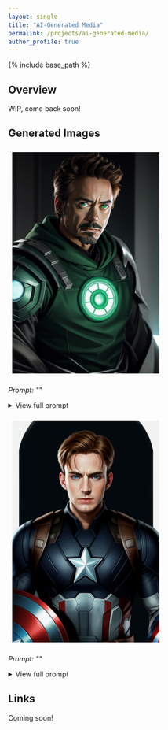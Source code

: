 ```yaml
---
layout: single
title: "AI-Generated Media"
permalink: /projects/ai-generated-media/
author_profile: true
---
```


{% include base_path %}

## Overview
WIP, come back soon!

## Generated Images

<style>
  img {
    max-width: 300px;
    height: auto;
    display: inline-block;
    margin: 0.5rem;
  }
</style>

![Screenshot 1](/images/ai-media/screenshot1.png)

*Prompt: ""*

<details>
	<summary> View full prompt</summary>
	Prompt:
	Negative Prompt:
	Generation Settings:
</details>

![Screenshot 2](/images/ai-media/screenshot2.png)

*Prompt: ""*

<details>
	<summary> View full prompt</summary>
	Prompt:
	Negative Prompt:
	Generation Settings:
</details>

## Links
Coming soon!